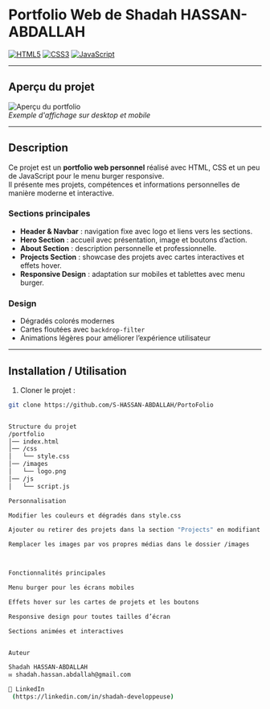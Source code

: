 # Portfolio Web de Shadah HASSAN-ABDALLAH

[![HTML5](https://img.shields.io/badge/HTML5-E34F26?style=for-the-badge&logo=html5&logoColor=white)](https://developer.mozilla.org/fr/docs/Web/HTML) 
[![CSS3](https://img.shields.io/badge/CSS3-1572B6?style=for-the-badge&logo=css3&logoColor=white)](https://developer.mozilla.org/fr/docs/Web/CSS) 
[![JavaScript](https://img.shields.io/badge/JavaScript-F7DF1E?style=for-the-badge&logo=javascript&logoColor=black)](https://developer.mozilla.org/fr/docs/Web/JavaScript)

---

## Aperçu du projet

![Aperçu du portfolio](./images/screenshot.png)  
*Exemple d'affichage sur desktop et mobile*

---

## Description

Ce projet est un **portfolio web personnel** réalisé avec HTML, CSS et un peu de JavaScript pour le menu burger responsive.  
Il présente mes projets, compétences et informations personnelles de manière moderne et interactive.

### Sections principales
- **Header & Navbar** : navigation fixe avec logo et liens vers les sections.  
- **Hero Section** : accueil avec présentation, image et boutons d’action.  
- **About Section** : description personnelle et professionnelle.  
- **Projects Section** : showcase des projets avec cartes interactives et effets hover.  
- **Responsive Design** : adaptation sur mobiles et tablettes avec menu burger.  

### Design
- Dégradés colorés modernes  
- Cartes floutées avec `backdrop-filter`  
- Animations légères pour améliorer l’expérience utilisateur  

---

## Installation / Utilisation

1. Cloner le projet :  
```bash
git clone https://github.com/S-HASSAN-ABDALLAH/PortoFolio


Structure du projet
/portfolio
│── index.html
│── /css
│   └── style.css
│── /images
│   └── logo.png
│── /js
│   └── script.js

Personnalisation

Modifier les couleurs et dégradés dans style.css

Ajouter ou retirer des projets dans la section "Projects" en modifiant le HTML

Remplacer les images par vos propres médias dans le dossier /images



Fonctionnalités principales

Menu burger pour les écrans mobiles

Effets hover sur les cartes de projets et les boutons

Responsive design pour toutes tailles d’écran

Sections animées et interactives


Auteur

Shadah HASSAN-ABDALLAH
✉️ shadah.hassan.abdallah@gmail.com

🔗 LinkedIn
 (https://linkedin.com/in/shadah-developpeuse)

